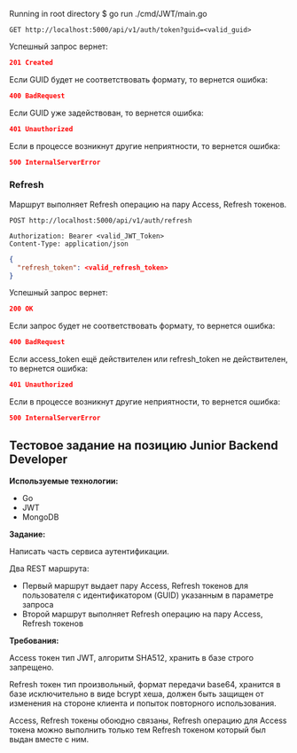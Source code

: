Running in root directory
$ go run ./cmd/JWT/main.go

```
GET http://localhost:5000/api/v1/auth/token?guid=<valid_guid>
```

Успешный запрос вернет:

```json
201 Created
```

Если GUID будет не соответствовать формату, то вернется ошибка:

```json
400 BadRequest
```

Если GUID уже задействован, то вернется ошибка:

```json
401 Unauthorized
```

Если в процессе возникнут другие неприятности, то вернется ошибка:

```json
500 InternalServerError
```

### Refresh

Маршрут выполняет Refresh операцию на пару Access, Refresh токенов.

```
POST http://localhost:5000/api/v1/auth/refresh

Authorization: Bearer <valid_JWT_Token>
Content-Type: application/json
```

```json
{
  "refresh_token": <valid_refresh_token>
}
```

Успешный запрос вернет:

```json
200 OK
```

Если запрос будет не соответствовать формату, то вернется ошибка:

```json
400 BadRequest
```

Если access_token ещё действителен или refresh_token не действителен, то вернется ошибка:

```json
401 Unauthorized
```

Если в процессе возникнут другие неприятности, то вернется ошибка:

```json
500 InternalServerError
```


## Тестовое задание на позицию Junior Backend Developer

**Используемые технологии:**

- Go
- JWT
- MongoDB

**Задание:**

Написать часть сервиса аутентификации.

Два REST маршрута:

- Первый маршрут выдает пару Access, Refresh токенов для пользователя с идентификатором (GUID) указанным в параметре запроса
- Второй маршрут выполняет Refresh операцию на пару Access, Refresh токенов

**Требования:**

Access токен тип JWT, алгоритм SHA512, хранить в базе строго запрещено.

Refresh токен тип произвольный, формат передачи base64, хранится в базе исключительно в виде bcrypt хеша, должен быть защищен от изменения на стороне клиента и попыток повторного использования.

Access, Refresh токены обоюдно связаны, Refresh операцию для Access токена можно выполнить только тем Refresh токеном который был выдан вместе с ним.
